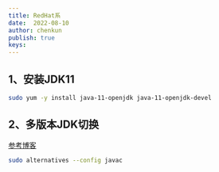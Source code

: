 ```yaml
---
title: RedHat系
date:  2022-08-10
author: chenkun
publish: true
keys:
---
```


## 1、安装JDK11

```bash
sudo yum -y install java-11-openjdk java-11-openjdk-devel
```

## 2、多版本JDK切换

[参考博客](https://computingforgeeks.com/how-to-install-java-11-openjdk-11-on-rhel-8/)

```bash
sudo alternatives --config javac
```
